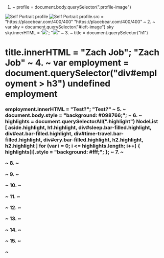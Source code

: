 1. ~
profile = document.body.querySelector(".profile-image")
<img class="profile-image" src="images/self-portrait-grassbg.jpg" alt="Self Portrait" title="Self Portrait">
profile
<img class="profile-image" src="images/self-portrait-grassbg.jpg" alt="Self Portrait" title="Self Portrait">
profile.src = "https://placebear.com/400/400"
"https://placebear.com/400/400"
~
2. ~
var sky = document.querySelector("#left-image")
sky
<div id="left-image" class="portfolio-image">
sky.innerHTML = '<img src="https://placebear.com/325/225">';
"<img src=\"https://placebear.com/325/225\">"
~
3. ~
title = document.querySelector("h1")
<h1 class="highlight">
title.innerHTML = "Zach Job";
"Zach Job"
~
4. ~
var employment = document.querySelector("div#employment > h3")
undefined
employment
<h3 class="info-title">
employment.innerHTML = "Test?";
"Test?"
~
5. ~
document.body.style = "background: #098766;";
~
6. ~
highlights = document.querySelectorAll(".highlight")
NodeList [ aside.highlight, h1.highlight, div#sleep.bar-filled.highlight, div#eat.bar-filled.highlight, div#time-travel.bar-filled.highlight, div#cry.bar-filled.highlight, h2.highlight, h2.highlight ]
for (var i = 0; i <= highlights.length; i++) { highlights[i].style = "background: #fff;"; };
~
7. ~

~
8. ~

~
9. ~

~
10. ~

~
11. ~

~
12. ~

~
13. ~

~
14. ~

~
15. ~

~
